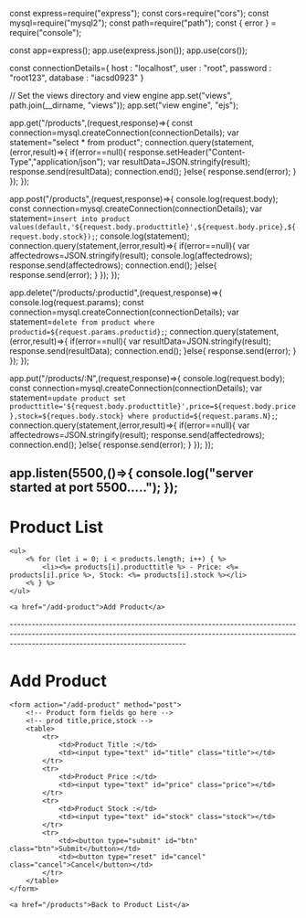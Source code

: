 const express=require("express");
const cors=require("cors");
const mysql=require("mysql2");
const path=require("path");
const { error } = require("console");

const app=express();
app.use(express.json());
app.use(cors());

const connectionDetails={
  host : "localhost",
  user : "root",
  password : "root123",
  database : "iacsd0923"
}

// Set the views directory and view engine
   app.set("views", path.join(__dirname, "views"));
   app.set("view engine", "ejs");

app.get("/products",(request,response)=>{
  const connection=mysql.createConnection(connectionDetails);
  var statement="select * from product";
  connection.query(statement,(error,result)=>{
    if(error==null){
      response.setHeader("Content-Type","application/json");
      var resultData=JSON.stringify(result);
      response.send(resultData);
      connection.end();
    }else{
      response.send(error);
    }
  });
});

app.post("/products",(request,response)=>{
  console.log(request.body);
  const connection=mysql.createConnection(connectionDetails);
  var statement=`insert into product values(default,'${request.body.producttitle}',${request.body.price},${request.body.stock});`;
  console.log(statement);
  connection.query(statement,(error,result)=>{
    if(error==null){
      var affectedrows=JSON.stringify(result);
      console.log(affectedrows);
      response.send(affectedrows);
      connection.end();
    }else{
      response.send(error);
    }
  });
});

app.delete("/products/:productid",(request,response)=>{
  console.log(request.params);
  const connection=mysql.createConnection(connectionDetails);
  var statement=`delete from product where productid=${request.params.productid};`;
  connection.query(statement,(error,result)=>{
    if(error==null){
      var resultData=JSON.stringify(result);
      response.send(resultData);
      connection.end();
    }else{
      response.send(error);
    }
  });
});

app.put("/products/:N",(request,response)=>{
  console.log(request.body);
  const connection=mysql.createConnection(connectionDetails);
  var statement=`update product set producttitle='${request.body.producttitle}',price=${request.body.price},stock=${reques.body.stock} where productid=${request.params.N};`;
  connection.query(statement,(error,result)=>{
    if(error==null){
      var affectedrows=JSON.stringify(result);
      response.send(affectedrows);
      connection.end();
    }else{
      response.send(error);
    }
  });
});

app.listen(5500,()=>{
  console.log("server started at port 5500.....");
});
------------------------------------------------------------------------------------------------------------------------------------------------------------------------------------------------------------
<!-- views/products.ejs -->

<!DOCTYPE html>
<html lang="en">
<head>
    <meta charset="UTF-8">
    <meta name="viewport" content="width=device-width, initial-scale=1.0">
    <title>Product List</title>
</head>
<body>
    <h1>Product List</h1>

    <ul>
        <% for (let i = 0; i < products.length; i++) { %>
            <li><%= products[i].producttitle %> - Price: <%= products[i].price %>, Stock: <%= products[i].stock %></li>
        <% } %>
    </ul>

    <a href="/add-product">Add Product</a>
</body>
</html>
------------------------------------------------------------------------------------------------------------------------------------------------------------------------------------------------------------
<!-- views/add-product.ejs -->

<!DOCTYPE html>
<html lang="en">
<head>
    <meta charset="UTF-8">
    <meta name="viewport" content="width=device-width, initial-scale=1.0">
    <title>Add Product</title>
</head>
<body>
    <h1>Add Product</h1>

    <form action="/add-product" method="post">
        <!-- Product form fields go here -->
        <!-- prod title,price,stock -->
        <table>
            <tr>
                <td>Product Title :</td>
                <td><input type="text" id="title" class="title"></td>
            </tr>
            <tr>
                <td>Product Price :</td>
                <td><input type="text" id="price" class="price"></td>
            </tr>
            <tr>
                <td>Product Stock :</td>
                <td><input type="text" id="stock" class="stock"></td>
            </tr>
            <tr>
                <td><button type="submit" id="btn" class="btn">Submit</button></td>
                <td><button type="reset" id="cancel" class="cancel">Cancel</button></td>
            </tr>
        </table>
    </form>

    <a href="/products">Back to Product List</a>
</body>
</html>
